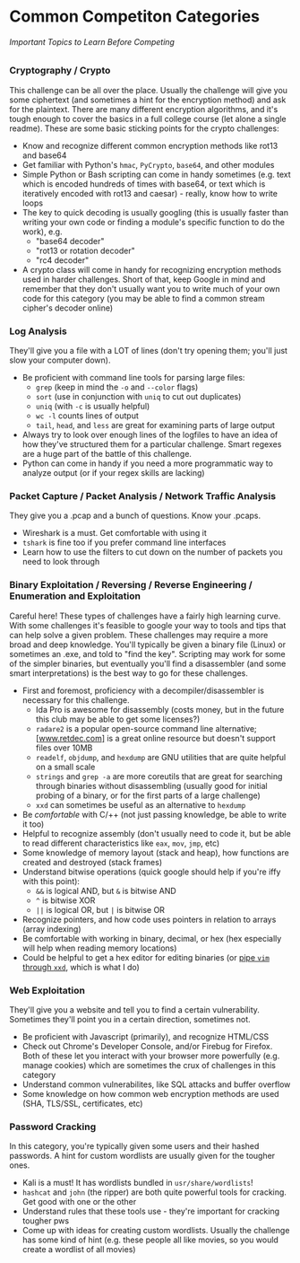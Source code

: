 # Common Competiton Categories
###### Important Topics to Learn Before Competing

### Cryptography / Crypto
This challenge can be all over the place. Usually the challenge will give you some ciphertext (and sometimes a hint for the encryption method) and ask for the plaintext. There are many different encryption algorithms, and it's tough enough to cover the basics in a full college course (let alone a single readme). These are some basic sticking points for the crypto challenges:
* Know and recognize different common encryption methods like rot13 and base64
* Get familiar with Python's `hmac`,  `PyCrypto`, `base64`, and other modules
* Simple Python or Bash scripting can come in handy sometimes (e.g. text which is encoded hundreds of times with base64, or text which is iteratively encoded with rot13 and caesar) - really, know how to write loops
* The key to quick decoding is usually googling (this is usually faster than writing your own code or finding a module's specific function to do the work), e.g.
	* "base64 decoder"
	* "rot13 or rotation decoder"
	* "rc4 decoder"
* A crypto class will come in handy for recognizing encryption methods used in harder challenges. Short of that, keep Google in mind and remember that they don't usually want you to write much of your own code for this category (you may be able to find a common stream cipher's decoder online)


### Log Analysis
They'll give you a file with a LOT of lines (don't try opening them; you'll just slow your computer down).
* Be proficient with command line tools for parsing large files:
	* `grep` (keep in mind the `-o` and `--color` flags)
	* `sort` (use in conjunction with `uniq` to cut out duplicates)
	* `uniq` (with `-c` is usually helpful)
	* `wc -l` counts lines of output
	* `tail`, `head`, and `less` are great for examining parts of large output
* Always try to look over enough lines of the logfiles to have an idea of how they've structured them for a particular challenge. Smart regexes are a huge part of the battle of this challenge.
* Python can come in handy if you need a more programmatic way to analyze output (or if your regex skills are lacking)


### Packet Capture / Packet Analysis / Network Traffic Analysis
They give you a .pcap and a bunch of questions. Know your .pcaps.
* Wireshark is a must. Get comfortable with using it
* `tshark` is fine too if you prefer command line interfaces
* Learn how to use the filters to cut down on the number of packets you need to look through


### Binary Exploitation / Reversing / Reverse Engineering / Enumeration and Exploitation
Careful here! These types of challenges have a fairly high learning curve. With some challenges it's feasible to google your way to tools and tips that can help solve a given problem. These challenges may require a more broad and deep knowledge. You'll typically be given a binary file (Linux) or sometimes an .exe, and told to "find the key". Scripting may work for some of the simpler binaries, but eventually you'll find a disassembler (and some smart interpretations) is the best way to go for these challenges.
* First and foremost, proficiency with a decompiler/disassembler is necessary for this challenge.
	* Ida Pro is awesome for disassembly (costs money, but in the future this club may be able to get some licenses?)
	* `radare2` is a popular open-source command line alternative; [www.retdec.com] is a great online resource but doesn't support files over 10MB
	* `readelf`, `objdump`, and `hexdump` are GNU utilities that are quite helpful on a small scale
	* `strings` and `grep -a` are more coreutils that are great for searching through binaries without disassembling (usually good for initial probing of a binary, or for the first parts of a large challenge)
	* `xxd` can sometimes be useful as an alternative to `hexdump`
* Be *comfortable* with C/++ (not just passing knowledge, be able to write it too)
* Helpful to recognize assembly (don't usually need to code it, but be able to read different characteristics like `eax`, `mov`, `jmp`, etc)
* Some knowledge of memory layout (stack and heap), how functions are created and destroyed (stack frames)
* Understand bitwise operations (quick google should help if you're iffy with this point):
	* `&&` is logical AND, but `&` is bitwise AND
	* `^` is bitwise XOR
	* `||` is logical OR, but `|` is bitwise OR
* Recognize pointers, and how code uses pointers in relation to arrays (array indexing)
* Be comfortable with working in binary, decimal, or hex (hex especially will help when reading memory locations)
* Could be helpful to get a hex editor for editing binaries (or [pipe `vim` through `xxd`](http://vi.stackexchange.com/questions/2232/how-can-i-use-vim-as-a-hex-editor), which is what I do)


### Web Exploitation
They'll give you a website and tell you to find a certain vulnerability. Sometimes they'll point you in a certain direction, sometimes not.
* Be proficient with Javascript (primarily), and recognize HTML/CSS
* Check out Chrome's Developer Console, and/or Firebug for Firefox. Both of these let you interact with your browser more powerfully (e.g. manage cookies) which are sometimes the crux of challenges in this category
* Understand common vulnerabilites, like SQL attacks and buffer overflow
* Some knowledge on how common web encryption methods are used (SHA, TLS/SSL, certificates, etc)


### Password Cracking
In this category, you're typically given some users and their hashed passwords. A hint for custom wordlists are usually given for the tougher ones.
* Kali is a must! It has wordlists bundled in `usr/share/wordlists`!
* `hashcat` and `john` (the ripper) are both quite powerful tools for cracking. Get good with one or the other
* Understand rules that these tools use - they're important for cracking tougher pws
* Come up with ideas for creating custom wordlists. Usually the challenge has some kind of hint (e.g. these people all like movies, so you would create a wordlist of all movies)